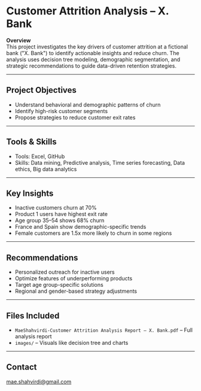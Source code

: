 # Customer Attrition Analysis – X. Bank

**Overview**  
This project investigates the key drivers of customer attrition at a fictional bank ("X. Bank") to identify actionable insights and reduce churn. The analysis uses decision tree modeling, demographic segmentation, and strategic recommendations to guide data-driven retention strategies.

---

## Project Objectives
- Understand behavioral and demographic patterns of churn
- Identify high-risk customer segments
- Propose strategies to reduce customer exit rates

---

## Tools & Skills
- Tools: Excel, GitHub
- Skills: Data mining, Predictive analysis, Time series forecasting, Data ethics, Big data analytics

---

## Key Insights
- Inactive customers churn at 70%
- Product 1 users have highest exit rate
- Age group 35–54 shows 68% churn
- France and Spain show demographic-specific trends
- Female customers are 1.5x more likely to churn in some regions

---

## Recommendations
- Personalized outreach for inactive users
- Optimize features of underperforming products
- Target age group-specific solutions
- Regional and gender-based strategy adjustments

---

## Files Included
- `MaeShahvirdi-Customer Attrition Analysis Report – X. Bank.pdf` – Full analysis report
- `images/` – Visuals like decision tree and charts

---

## Contact
mae.shahvirdi@gmail.com
